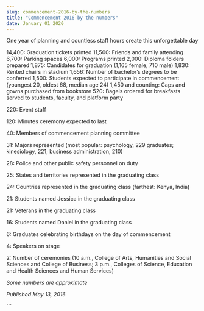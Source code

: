 ```yaml
---
slug: commencement-2016-by-the-numbers
title: "Commencement 2016 by the numbers"
date: January 01 2020
---
```


 
<p>
  One year of planning and countless staff hours create this unforgettable day
</p>
<p>
  14,400: Graduation tickets printed 11,500: Friends and family attending 6,700:
  Parking spaces 6,000: Programs printed 2,000: Diploma folders prepared 1,875:
  Candidates for graduation &#40;1,165 female, 710 male&#41; 1,830: Rented
  chairs in stadium 1,656: Number of bachelor’s degrees to be conferred 1,500:
  Students expected to participate in commencement &#40;youngest 20, oldest 68,
  median age 24&#41; 1,450 and counting: Caps and gowns purchased from bookstore
  520: Bagels ordered for breakfasts served to students, faculty, and platform
  party
</p>
<p>220: Event staff</p>
<p>120: Minutes ceremony expected to last</p>
<p>40: Members of commencement planning committee</p>
<p>
  31: Majors represented &#40;most popular: psychology, 229 graduates;
  kinesiology, 221; business administration, 210&#41;
</p>
<p>28: Police and other public safety personnel on duty</p>
<p>25: States and territories represented in the graduating class</p>
<p>
  24: Countries represented in the graduating class &#40;farthest: Kenya,
  India&#41;
</p>
<p>21: Students named Jessica in the graduating class</p>
<p>21: Veterans in the graduating class</p>
<p>16: Students named Daniel in the graduating class</p>
<p>6: Graduates celebrating birthdays on the day of commencement</p>
<p>4: Speakers on stage</p>
<p>
  2: Number of ceremonies &#40;10 a.m., College of Arts, Humanities and Social
  Sciences and College of Business; 3 p.m., Colleges of Science, Education and
  Health Sciences and Human Services&#41;
</p>
<p><em>Some numbers are approximate</em></p>
<p><em>Published May 13, 2016</em></p>
```
